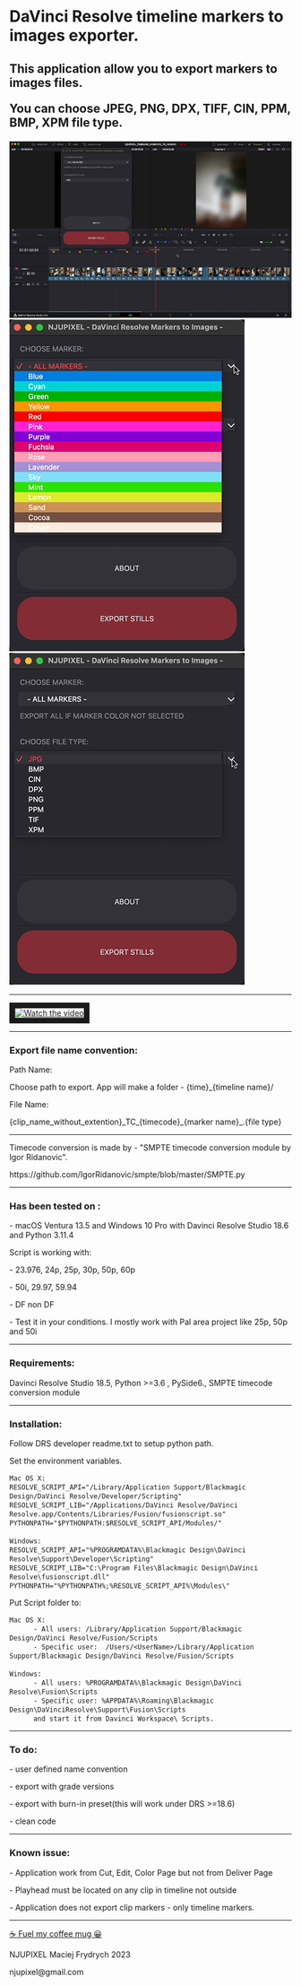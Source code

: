 <h1>DaVinci Resolve timeline markers to images exporter. </h1>

<p><h2>This application allow you to export markers to images files.</p>
<p> You can choose JPEG, PNG, DPX, TIFF, CIN, PPM, BMP, XPM file type.</p></h2>

![Timeline markers](img/still_exporter_timeline.jpg)
![File type](img/still_exporter_markers.jpg)
![Markers](img/still_exporter_file_type.jpg)

---

<a href="http://www.youtube.com/watch?feature=player_embedded&v=M0hxF1skYvM" target="_blank">
 <img src="http://img.youtube.com/vi/M0hxF1skYvM/mqdefault.jpg" alt="Watch the video" width="1024" height="576" border="10" />
</a>

---
<h3>Export file name convention:</h3>

<p>Path Name:</p>
<p>Choose path to export. App will make a folder - {time}_{timeline name}/</p>
<p>File Name:</p>
<p>{clip_name_without_extention}_TC_{timecode}_{marker name}_.{file type}</p>

---
<p>
<p>Timecode conversion is made by - "SMPTE timecode conversion module by Igor Ridanovic".</p>
<p>https://github.com/IgorRidanovic/smpte/blob/master/SMPTE.py</p>
</p>

---
<h3>Has been tested on :</h3>
<p>- macOS Ventura 13.5 and Windows 10 Pro with Davinci Resolve Studio 18.6 and Python 3.11.4</p>
<p>Script is working with:</p>
</p>- 23.976, 24p, 25p, 30p, 50p, 60p</p>
<p>- 50i, 29.97, 59.94</p>
<p>- DF non DF </p>
<p>- Test it in your conditions. I mostly work with Pal area project like 25p, 50p and 50i</p>

---
<h3>Requirements:</h3>
<p>Davinci Resolve Studio 18.5, Python >=3.6 , PySide6., SMPTE timecode conversion module</p>

---
<h3>Installation:</h3>

<p>Follow DRS developer readme.txt to setup python path.</p>
<p>Set the environment variables.</p>

>
    Mac OS X:
    RESOLVE_SCRIPT_API="/Library/Application Support/Blackmagic Design/DaVinci Resolve/Developer/Scripting"
    RESOLVE_SCRIPT_LIB="/Applications/DaVinci Resolve/DaVinci Resolve.app/Contents/Libraries/Fusion/fusionscript.so"
    PYTHONPATH="$PYTHONPATH:$RESOLVE_SCRIPT_API/Modules/"

    Windows:
    RESOLVE_SCRIPT_API="%PROGRAMDATA%\Blackmagic Design\DaVinci Resolve\Support\Developer\Scripting"
    RESOLVE_SCRIPT_LIB="C:\Program Files\Blackmagic Design\DaVinci Resolve\fusionscript.dll"
    PYTHONPATH="%PYTHONPATH%;%RESOLVE_SCRIPT_API%\Modules\"
>

<p>Put Script folder to:</p>

>
    Mac OS X:
          - All users: /Library/Application Support/Blackmagic Design/DaVinci Resolve/Fusion/Scripts
          - Specific user:  /Users/<UserName>/Library/Application Support/Blackmagic Design/DaVinci Resolve/Fusion/Scripts

    Windows:
          - All users: %PROGRAMDATA%\Blackmagic Design\DaVinci Resolve\Fusion\Scripts
          - Specific user: %APPDATA%\Roaming\Blackmagic Design\DaVinciResolve\Support\Fusion\Scripts
          and start it from Davinci Workspace\ Scripts.
>

---
<h3>To do:</h3>
    <p>- user defined name convention</p>
    <p>- export with grade versions</p>
    <p>- export with burn-in preset(this will work under DRS >=18.6)</p>
    <p>- clean code</p>

---
<h3>Known issue:</h3>
    <p>- Application work from Cut, Edit, Color Page but not from Deliver Page</p>
    <p>- Playhead must be located on any clip in timeline not outside</p>
    <p>- Application does not export clip markers - only timeline markers.</p>


---


[☕️ Fuel my coffee mug 😀](https://www.paypal.com/paypalme/njupixel)


<p>NJUPIXEL Maciej Frydrych 2023</p>
<p>njupixel@gmail.com</p>
